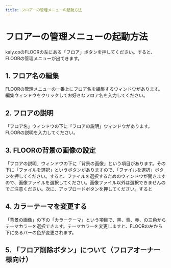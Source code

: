 ```yaml
---
title: フロアーの管理メニューの起動方法
---
```


# フロアーの管理メニューの起動方法

kaiy.coのFLOORの左にある「フロア」ボタンを押してください。すると、FLOORの管理メニューが出てきます。
## 1. フロア名の編集
FLOORの管理メニューの一番上にフロア名を編集するウィンドウがあります。編集ウィンドウをクリックしてお好きなフロア名を入力してください。
## 2. フロアの説明
「フロア名」ウィンドウの下に「フロアの説明」ウィンドウがあります。FLOORの説明を入力してください。
## 3. FLOORの背景の画像の設定
「フロアの説明」ウィンドウの下に「背景の画像」という項目があります。その下に「ファイルを選択」というボタンがありますので、「ファイルを選択」ボタンを押してください。すると、ファイルを選択するためのウィンドウが開きますので、画像ファイルを選択してください。画像ファイル以外は選択できませんのでご注意ください。次に、アップロードボタンを押してください。すると
## 4. カラーテーマを変更する
「背景の画像」の下の「カラーテーマ」という項目で、黒、青、赤、の三色からテーマカラーを選択できます。テーマカラーを変更しますと、FLOORの左から下にあるバーの色が変更されます。
## 5. 「フロア削除ボタン」について（フロアオーナー様向け）